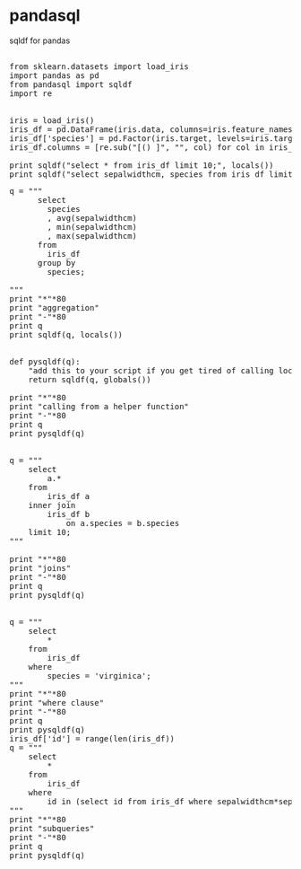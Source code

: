 pandasql
========

sqldf for pandas


<pre>

from sklearn.datasets import load_iris
import pandas as pd
from pandasql import sqldf
import re


iris = load_iris()
iris_df = pd.DataFrame(iris.data, columns=iris.feature_names)
iris_df['species'] = pd.Factor(iris.target, levels=iris.target_names)
iris_df.columns = [re.sub("[() ]", "", col) for col in iris_df.columns]

print sqldf("select * from iris_df limit 10;", locals())
print sqldf("select sepalwidthcm, species from iris_df limit 10;", locals())
</pre>
<pre>
q = """
      select
        species
        , avg(sepalwidthcm)
        , min(sepalwidthcm)
        , max(sepalwidthcm)
      from
        iris_df
      group by
        species;
        
"""
print "*"*80
print "aggregation"
print "-"*80
print q
print sqldf(q, locals())


def pysqldf(q):
    "add this to your script if you get tired of calling locals()"
    return sqldf(q, globals())

print "*"*80
print "calling from a helper function"
print "-"*80
print q
print pysqldf(q)


q = """
    select
        a.*
    from
        iris_df a
    inner join
        iris_df b
            on a.species = b.species
    limit 10;
"""

print "*"*80
print "joins"
print "-"*80
print q
print pysqldf(q)


q = """
    select
        *
    from
        iris_df
    where
        species = 'virginica';
"""
print "*"*80
print "where clause"
print "-"*80
print q
print pysqldf(q)
iris_df['id'] = range(len(iris_df))
q = """
    select
        *
    from
        iris_df
    where
        id in (select id from iris_df where sepalwidthcm*sepallengthcm > 20);
"""
print "*"*80
print "subqueries"
print "-"*80
print q
print pysqldf(q)

</pre>
